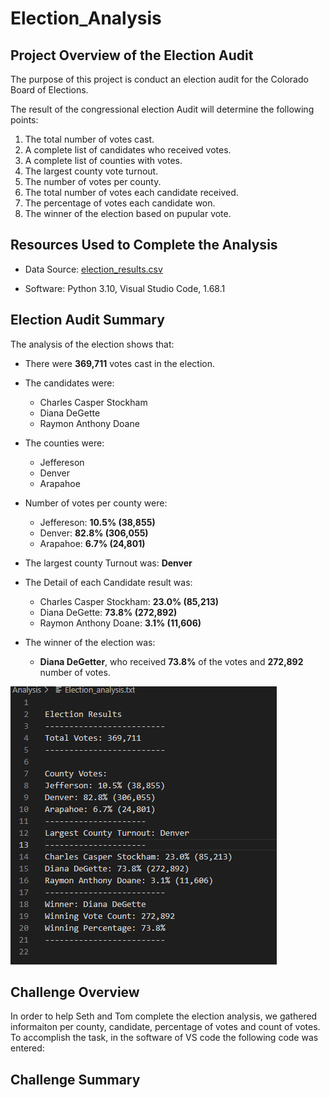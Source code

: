 # Election_Analysis
## Project Overview of the Election Audit
The purpose of this project is conduct an election audit for the Colorado Board of Elections. 

The result of the congressional election Audit will determine the following points: 

  1. The total number of votes cast.
  2. A complete list of candidates who received votes.
  3. A complete list of counties with votes. 
  4. The largest county vote turnout.
  5. The number of votes per county.
  6. The total number of votes each candidate received.
  7. The percentage of votes each candidate won. 
  8. The winner of the election based on pupular vote. 
  
  

## Resources Used to Complete the Analysis

  - Data Source: [election_results.csv](https://github.com/lina2285/Election_Analysis/blob/main/Resources/election_results.csv)
  
  - Software: Python 3.10, Visual Studio Code, 1.68.1

## Election Audit Summary
The analysis of the election shows that:

  - There were **369,711** votes cast in the election.
  
  - The candidates were:
  
    - Charles Casper Stockham
    - Diana DeGette
    - Raymon Anthony Doane

  - The counties were:
  
    - Jeffereson
    - Denver
    - Arapahoe
  
  - Number of votes per county were:
    - Jeffereson: **10.5% (38,855)**
    - Denver: **82.8% (306,055)**
    - Arapahoe: **6.7% (24,801)** 
    
  - The largest county Turnout was: **Denver**
  
  - The Detail of each Candidate result was:
  
    - Charles Casper Stockham: **23.0% (85,213)**
    - Diana DeGette: **73.8% (272,892)**
    - Raymon Anthony Doane: **3.1% (11,606)**
   
  - The winner of the election was:
  
    - **Diana DeGetter**, who received **73.8%** of the votes and **272,892** number of votes.

![election analysis screenshot](https://github.com/lina2285/Election_Analysis/blob/main/screenshot%20of%20election%20results.png)

## Challenge Overview

In order to help Seth and Tom complete the election analysis, we gathered informaiton per county, candidate, percentage of votes and count of votes.  To accomplish the task, in the software of VS code the following code was entered:



## Challenge Summary
